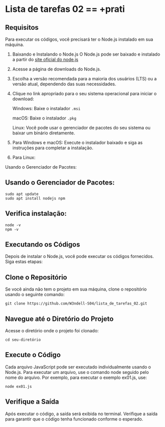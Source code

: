
# Lista de tarefas 02 ==  +prati

## Requisitos 
Para executar os códigos, você precisará ter o Node.js instalado em sua máquina.
1. Baixando e Instalando o Node.js
O Node.js pode ser baixado e instalado a partir do [site oficial do node.js](https://nodejs.org/pt)

2. Acesse a página de downloads do Node.js.

3. Escolha a versão recomendada para a maioria dos usuários (LTS) ou a versão atual, dependendo das suas necessidades.

4. Clique no link apropriado para o seu sistema operacional para iniciar o download:

    Windows: Baixe o instalador ```.msi```

    macOS: Baixe o instalador ```.pkg```
    
    Linux: Você pode usar o gerenciador de pacotes do seu sistema ou baixar um binário  diretamente.
5. Para Windows e macOS:
Execute o instalador baixado e siga as instruções para completar a instalação.

6. Para Linux:

Usando o Gerenciador de Pacotes:

## Usando o Gerenciador de Pacotes:

```
sudo apt update
sudo apt install nodejs npm

```
## Verifica instalação:

```
node -v
npm -v
```
## Executando os Códigos
Depois de instalar o Node.js, você pode executar os códigos fornecidos. Siga estas etapas:

## Clone o Repositório

Se você ainda não tem o projeto em sua máquina, clone o repositório usando o seguinte comando:

```
git clone https://github.com/W3ndell-S04/lista_de_tarefas_02.git
```

## Navegue até o Diretório do Projeto

Acesse o diretório onde o projeto foi clonado:


```
cd seu-diretório

```
## Execute o Código

Cada arquivo JavaScript pode ser executado individualmente usando o Node.js. Para executar um arquivo, use o comando node seguido pelo nome do arquivo. Por exemplo, para executar o exemplo ex01.js, use:

```
node ex01.js

```
## Verifique a Saída

Após executar o código, a saída será exibida no terminal. Verifique a saída para garantir que o código tenha funcionado conforme o esperado.


    

